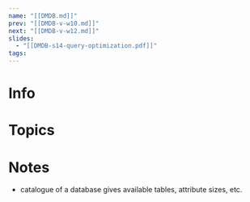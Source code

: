 ```yaml
---
name: "[[DMDB.md]]"
prev: "[[DMDB-v-w10.md]]"
next: "[[DMDB-v-w12.md]]"
slides:
  - "[[DMDB-s14-query-optimization.pdf]]"
tags:
---
```



# Info


# Topics


# Notes
- catalogue of a database gives available tables, attribute sizes, etc.